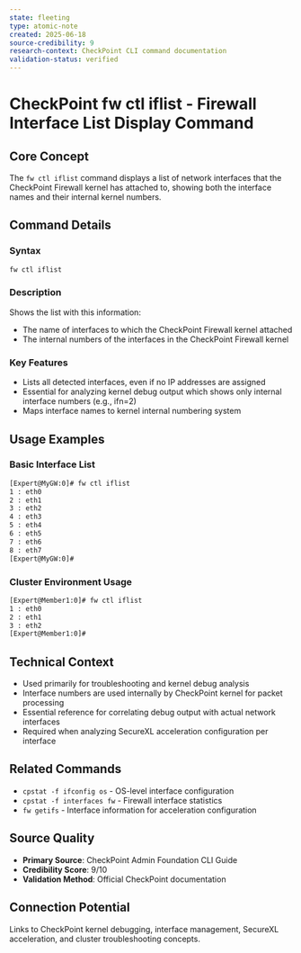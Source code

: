 ```yaml
---
state: fleeting
type: atomic-note
created: 2025-06-18
source-credibility: 9
research-context: CheckPoint CLI command documentation
validation-status: verified
---
```


# CheckPoint fw ctl iflist - Firewall Interface List Display Command

## Core Concept
The `fw ctl iflist` command displays a list of network interfaces that the CheckPoint Firewall kernel has attached to, showing both the interface names and their internal kernel numbers.

## Command Details

### Syntax
```bash
fw ctl iflist
```

### Description
Shows the list with this information:
- The name of interfaces to which the CheckPoint Firewall kernel attached
- The internal numbers of the interfaces in the CheckPoint Firewall kernel

### Key Features
- Lists all detected interfaces, even if no IP addresses are assigned
- Essential for analyzing kernel debug output which shows only internal interface numbers (e.g., ifn=2)
- Maps interface names to kernel internal numbering system

## Usage Examples

### Basic Interface List
```bash
[Expert@MyGW:0]# fw ctl iflist
1 : eth0
2 : eth1
3 : eth2
4 : eth3
5 : eth4
6 : eth5
7 : eth6
8 : eth7
[Expert@MyGW:0]#
```

### Cluster Environment Usage
```bash
[Expert@Member1:0]# fw ctl iflist
1 : eth0
2 : eth1
3 : eth2
[Expert@Member1:0]#
```

## Technical Context
- Used primarily for troubleshooting and kernel debug analysis
- Interface numbers are used internally by CheckPoint kernel for packet processing
- Essential reference for correlating debug output with actual network interfaces
- Required when analyzing SecureXL acceleration configuration per interface

## Related Commands
- `cpstat -f ifconfig os` - OS-level interface configuration
- `cpstat -f interfaces fw` - Firewall interface statistics
- `fw getifs` - Interface information for acceleration configuration

## Source Quality
- **Primary Source**: CheckPoint Admin Foundation CLI Guide
- **Credibility Score**: 9/10
- **Validation Method**: Official CheckPoint documentation

## Connection Potential
Links to CheckPoint kernel debugging, interface management, SecureXL acceleration, and cluster troubleshooting concepts.